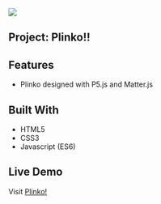 ﻿![](https://img.shields.io/badge/Microverse-blueviolet)

## Project: Plinko!!

## Features

- Plinko designed with P5.js and Matter.js


## Built With

- HTML5
- CSS3
- Javascript (ES6)

## Live Demo

Visit [Plinko!](https://jmquintana.github.io/plinko/)
